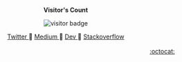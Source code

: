 <p align="center"><b>Visitor's Count</b></p>
<p align="center"><img src="https://profile-counter.glitch.me/tqmvt/count.svg" alt="visitor badge"/></p>

<div align="center">
  <a href="https://twitter.com/_tqmvt" target="_blank"> Twitter </a> 🔸
  <a href="https://medium.com/@tqmvt" target="_blank"> Medium </a> 🔸
  <a href="https://dev.to/tqmvt" target="_blank"> Dev </a> 🔸
  <a href="https://stackoverflow.com/users/13993901
  " target="_blank"> Stackoverflow </a>
</div>

<br>
<div align="right">
  <a href="https://gist.github.com/tqmvt/" target="_blank"> :octocat: </a>
</div>
<br>
